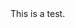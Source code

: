 <!--
https://github.com/ldez/gh-issue-templates/master...my-branch?quick_pull=1&title=Test+foo+&labels=enhancement,documentation&template=mnp.md
--!>

This is a test.
